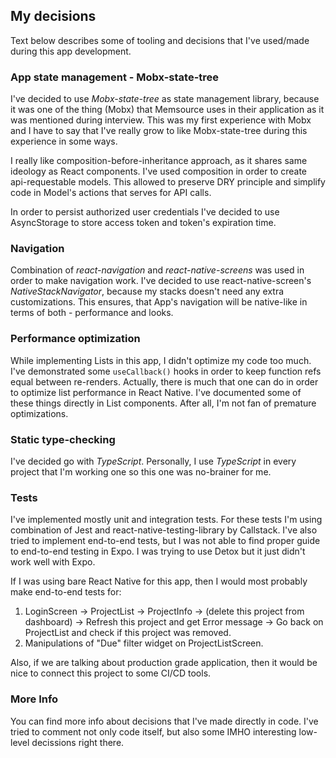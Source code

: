 ## My decisions

Text below describes some of tooling and decisions that I've used/made during this app development.


### App state management - Mobx-state-tree

I've decided to use *Mobx-state-tree* as state management library, because it was one of the thing (Mobx) that Memsource uses in their application as it was mentioned during interview. This was my first experience with Mobx and I have to say that I've really grow to like Mobx-state-tree during this experience in some ways.

I really like composition-before-inheritance approach, as it shares same ideology as React components. I've used composition in order to create api-requestable models. This allowed to preserve DRY principle and simplify code in Model's actions that serves for API calls.

In order to persist authorized user credentials I've decided to use AsyncStorage to store access token and token's expiration time.

### Navigation

Combination of *react-navigation* and *react-native-screens* was used in order to make navigation work. I've decided to use react-native-screen's *NativeStackNavigator*, because my stacks doesn't need any extra customizations. This ensures, that App's navigation will be native-like in terms of both - performance and looks. 


### Performance optimization

While implementing Lists in this app, I didn't optimize my code too much. I've demonstrated some `useCallback()` hooks in order to keep function refs equal between re-renders. Actually, there is much that one can do in order to optimize list performance in React Native. I've documented some of these things directly in List components. After all, I'm not fan of premature optimizations.


### Static type-checking

I've decided go with *TypeScript*. Personally, I use *TypeScript* in every project that I'm working one so this one was no-brainer for me.


### Tests

I've implemented mostly unit and integration tests. For these tests I'm using combination of Jest and react-native-testing-library by Callstack. I've also tried to implement end-to-end tests, but I was not able to find proper guide to end-to-end testing in Expo. I was trying to use Detox but it just didn't work well with Expo.

If I was using bare React Native for this app, then I would most probably make end-to-end tests for:

1. LoginScreen -> ProjectList -> ProjectInfo -> (delete this project from dashboard) -> Refresh this project and get Error message -> Go back on ProjectList and check if this project was removed.
2. Manipulations of "Due" filter widget on ProjectListScreen.

Also, if we are talking about production grade application, then it would be nice to connect this project to some CI/CD tools.


### More Info

You can find more info about decisions that I've made directly in code. I've tried to comment not only code itself, but also some IMHO interesting low-level decissions right there.